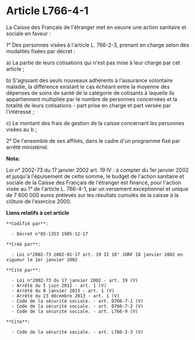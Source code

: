 # Article L766-4-1

La Caisse des Français de l'étranger met en oeuvre une action sanitaire et sociale en faveur :

1° Des personnes visées à l'article L. 766-2-3, prenant en charge selon des modalités fixées par décret :

a) La partie de leurs cotisations qui n'est pas mise à leur charge par cet article ;

b) S'agissant des seuls nouveaux adhérents à l'assurance volontaire maladie, la différence existant le cas échéant entre la
moyenne des dépenses de soins de santé de la catégorie de cotisants à laquelle ils appartiennent multipliée par le nombre de
personnes concernées et la totalité de leurs cotisations - part prise en charge et part versée par l'intéressé ;

c) Le montant des frais de gestion de la caisse concernant les personnes visées au b ;

2° De l'ensemble de ses affiliés, dans le cadre d'un programme fixé par arrêté ministériel.

**Nota:**

Loi n° 2002-73 du 17 janvier 2002 art. 19 IV : à compter du 1er janvier 2002 et jusqu'à l'épuisement de cette somme, le
budget de l'action sanitaire et sociale de la Caisse des Français de l'étranger est financé, pour l'action visée au 1° de
l'article L. 766-4-1, par un versement exceptionnel et unique de 7 600 000 euros prélevés sur les résultats cumulés de la
caisse à la clôture de l'exercice 2000.

**Liens relatifs à cet article**

	**Codifié par**:

	  - Décret n°85-1353 1985-12-17

	**Créé par**:

	  - Loi n°2002-73 2002-01-17 art. 19 II 16° JORF 18 janvier 2002 en vigueur le 1er janvier 2002

	**Cité par**:

	  - Loi n°2002-73 du 17 janvier 2002 - art. 19 (V)
	  - Arrêté du 5 juin 2012 - art. 1 (V)
	  - Arrêté du 8 janvier 2013 - art. 1 (V)
	  - Arrêté du 23 décembre 2013 - art. 1 (V)
	  - Code de la sécurité sociale. - art. D766-7-1 (V)
	  - Code de la sécurité sociale. - art. D766-7-2 (V)
	  - Code de la sécurité sociale. - art. L766-9 (V)

	**Cite**:

	  - Code de la sécurité sociale. - art. L766-2-3 (V)
